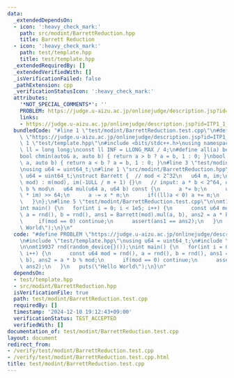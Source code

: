 ```yaml
---
data:
  _extendedDependsOn:
  - icon: ':heavy_check_mark:'
    path: src/modint/BarrettReduction.hpp
    title: Barrett Reduction
  - icon: ':heavy_check_mark:'
    path: test/template.hpp
    title: test/template.hpp
  _extendedRequiredBy: []
  _extendedVerifiedWith: []
  _isVerificationFailed: false
  _pathExtension: cpp
  _verificationStatusIcon: ':heavy_check_mark:'
  attributes:
    '*NOT_SPECIAL_COMMENTS*': ''
    PROBLEM: https://judge.u-aizu.ac.jp/onlinejudge/description.jsp?id=ITP1_1_A
    links:
    - https://judge.u-aizu.ac.jp/onlinejudge/description.jsp?id=ITP1_1_A
  bundledCode: "#line 1 \"test/modint/BarrettReduction.test.cpp\"\n#define PROBLEM\
    \ \"https://judge.u-aizu.ac.jp/onlinejudge/description.jsp?id=ITP1_1_A\"\n#line\
    \ 1 \"test/template.hpp\"\n#include <bits/stdc++.h>\nusing namespace std;\nusing\
    \ ll = long long;\nconst ll INF = LLONG_MAX / 4;\n#define all(a) begin(a), end(a)\n\
    bool chmin(auto& a, auto b) { return a > b ? a = b, 1 : 0; }\nbool chmax(auto&\
    \ a, auto b) { return a < b ? a = b, 1 : 0; }\n#line 3 \"test/modint/BarrettReduction.test.cpp\"\
    \nusing u64 = uint64_t;\n#line 1 \"src/modint/BarrettReduction.hpp\"\n// using\
    \ u64 = uint64_t;\nstruct Barrett {  // mod < 2^32\n   u64 m, im;\n   Barrett(u64\
    \ mod) : m(mod), im(-1ULL / m + 1) {}\n   // input: a * b < 2^64, output: a *\
    \ b % mod\n   u64 mul(u64 a, u64 b) const {\n      a *= b;\n      u64 x = ((__uint128_t)a\
    \ * im) >> 64;\n      a -= x * m;\n      if((ll)a < 0) a += m;\n      return a;\n\
    \   }\n};\n#line 5 \"test/modint/BarrettReduction.test.cpp\"\n\nmt19937 rnd(random_device{}());\n\
    int main() {\n   for(int i = 0; i < 1e5; i++) {\n      const u64 mod = rnd(),\
    \ a = rnd(), b = rnd(), ans1 = Barrett(mod).mul(a, b), ans2 = a * b % mod;\n \
    \     if(mod == 0) continue;\n      assert(ans1 == ans2);\n   }\n   puts(\"Hello\
    \ World\");\n}\n"
  code: "#define PROBLEM \"https://judge.u-aizu.ac.jp/onlinejudge/description.jsp?id=ITP1_1_A\"\
    \n#include \"test/template.hpp\"\nusing u64 = uint64_t;\n#include \"src/modint/BarrettReduction.hpp\"\
    \n\nmt19937 rnd(random_device{}());\nint main() {\n   for(int i = 0; i < 1e5;\
    \ i++) {\n      const u64 mod = rnd(), a = rnd(), b = rnd(), ans1 = Barrett(mod).mul(a,\
    \ b), ans2 = a * b % mod;\n      if(mod == 0) continue;\n      assert(ans1 ==\
    \ ans2);\n   }\n   puts(\"Hello World\");\n}\n"
  dependsOn:
  - test/template.hpp
  - src/modint/BarrettReduction.hpp
  isVerificationFile: true
  path: test/modint/BarrettReduction.test.cpp
  requiredBy: []
  timestamp: '2024-12-10 19:12:43+09:00'
  verificationStatus: TEST_ACCEPTED
  verifiedWith: []
documentation_of: test/modint/BarrettReduction.test.cpp
layout: document
redirect_from:
- /verify/test/modint/BarrettReduction.test.cpp
- /verify/test/modint/BarrettReduction.test.cpp.html
title: test/modint/BarrettReduction.test.cpp
---
```

